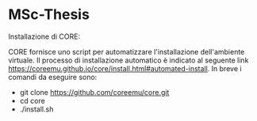 # MSc-Thesis

Installazione di CORE:

CORE fornisce uno script per automatizzare l'installazione dell'ambiente virtuale. Il processo di installazione automatico è indicato al seguente link https://coreemu.github.io/core/install.html#automated-install. In breve i comandi da eseguire sono:
- git clone https://github.com/coreemu/core.git
-  cd core
- ./install.sh 

